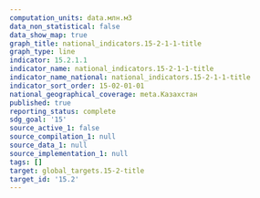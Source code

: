 ```yaml
---
computation_units: data.млн.м3
data_non_statistical: false
data_show_map: true
graph_title: national_indicators.15-2-1-1-title
graph_type: line
indicator: 15.2.1.1
indicator_name: national_indicators.15-2-1-1-title
indicator_name_national: national_indicators.15-2-1-1-title
indicator_sort_order: 15-02-01-01
national_geographical_coverage: meta.Казахстан
published: true
reporting_status: complete
sdg_goal: '15'
source_active_1: false
source_compilation_1: null
source_data_1: null
source_implementation_1: null
tags: []
target: global_targets.15-2-title
target_id: '15.2'
---
```

